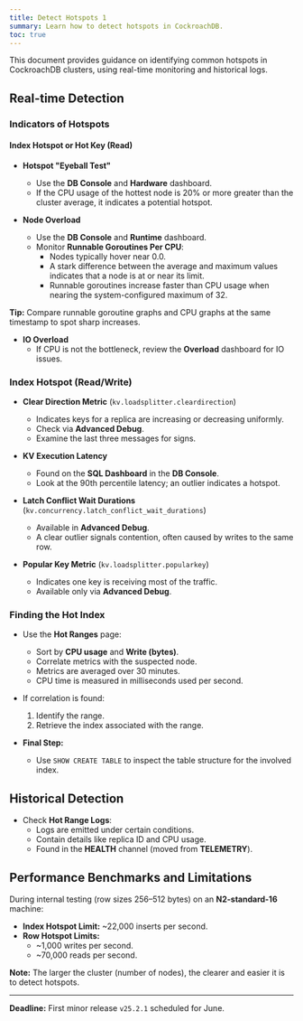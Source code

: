```yaml
---
title: Detect Hotspots 1
summary: Learn how to detect hotspots in CockroachDB.
toc: true
---
```


This document provides guidance on identifying common hotspots in CockroachDB clusters, using real-time monitoring and historical logs.

## Real-time Detection

### Indicators of Hotspots

#### Index Hotspot or Hot Key (Read)

- **Hotspot "Eyeball Test"**
  - Use the **DB Console** and **Hardware** dashboard.
  - If the CPU usage of the hottest node is 20% or more greater than the cluster average, it indicates a potential hotspot.

- **Node Overload**
  - Use the **DB Console** and **Runtime** dashboard.
  - Monitor **Runnable Goroutines Per CPU**:
    - Nodes typically hover near 0.0.
    - A stark difference between the average and maximum values indicates that a node is at or near its limit.
    - Runnable goroutines increase faster than CPU usage when nearing the system-configured maximum of 32.

**Tip:** Compare runnable goroutine graphs and CPU graphs at the same timestamp to spot sharp increases.

- **IO Overload**
  - If CPU is not the bottleneck, review the **Overload** dashboard for IO issues.

### Index Hotspot (Read/Write)

- **Clear Direction Metric** (`kv.loadsplitter.cleardirection`)
  - Indicates keys for a replica are increasing or decreasing uniformly.
  - Check via **Advanced Debug**.
  - Examine the last three messages for signs.

- **KV Execution Latency**
  - Found on the **SQL Dashboard** in the **DB Console**.
  - Look at the 90th percentile latency; an outlier indicates a hotspot.

- **Latch Conflict Wait Durations** (`kv.concurrency.latch_conflict_wait_durations`)
  - Available in **Advanced Debug**.
  - A clear outlier signals contention, often caused by writes to the same row.

- **Popular Key Metric** (`kv.loadsplitter.popularkey`)
  - Indicates one key is receiving most of the traffic.
  - Available only via **Advanced Debug**.

### Finding the Hot Index

- Use the **Hot Ranges** page:
  - Sort by **CPU usage** and **Write (bytes)**.
  - Correlate metrics with the suspected node.
  - Metrics are averaged over 30 minutes.
  - CPU time is measured in milliseconds used per second.

- If correlation is found:
  1. Identify the range.
  2. Retrieve the index associated with the range.

- **Final Step:**
  - Use `SHOW CREATE TABLE` to inspect the table structure for the involved index.

## Historical Detection

- Check **Hot Range Logs**:
  - Logs are emitted under certain conditions.
  - Contain details like replica ID and CPU usage.
  - Found in the **HEALTH** channel (moved from **TELEMETRY**).

## Performance Benchmarks and Limitations

During internal testing (row sizes 256–512 bytes) on an **N2-standard-16** machine:

- **Index Hotspot Limit:** ~22,000 inserts per second.
- **Row Hotspot Limits:**
  - ~1,000 writes per second.
  - ~70,000 reads per second.

**Note:** The larger the cluster (number of nodes), the clearer and easier it is to detect hotspots.

---

**Deadline:** First minor release `v25.2.1` scheduled for June.
